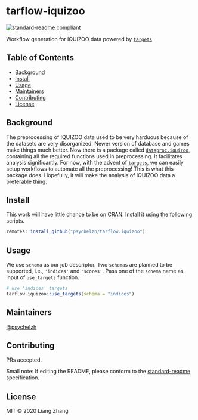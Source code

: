 # tarflow-iquizoo

[![standard-readme compliant](https://img.shields.io/badge/standard--readme-OK-green.svg?style=flat-square)](https://github.com/RichardLitt/standard-readme)

Workflow generation for IQUIZOO data powered by [`targets`](https://github.com/wlandau/targets).

## Table of Contents

- [Background](#background)
- [Install](#install)
- [Usage](#usage)
- [Maintainers](#maintainers)
- [Contributing](#contributing)
- [License](#license)

## Background

The preprocessing of IQUIZOO data used to be very harduous because of the datasets are very disorganized. Newer version of database and games make things much better. Now there is a package called [`dataproc.iquizoo`](https://github.com/psychelzh/dataproc.iquizoo), containing all the required functions used in preprocessing. It facilitates analysis significantly. For now, with the advent of [`targets`](https://github.com/wlandau/targets), we can easily setup workflows to automate all the preprocessing! This is what this package does. Hopefully, it will make the analysis of IQUIZOO data a preferable thing.

## Install

This work will have little chance to be on CRAN. Install it using the following scripts.

```r
remotes::install_github("psychelzh/tarflow.iquizoo")
```

## Usage

We use `schema` as our job descriptor. Two `schema`s are planned to be supported, i.e., `'indices'` and `'scores'`. Pass one of the `schema` name as input of `use_targets` function.

```r
# use 'indices' targets
tarflow.iquizoo::use_targets(schema = "indices")
```

## Maintainers

[@psychelzh](https://github.com/psychelzh)

## Contributing

PRs accepted.

Small note: If editing the README, please conform to the [standard-readme](https://github.com/RichardLitt/standard-readme) specification.

## License

MIT © 2020 Liang Zhang
